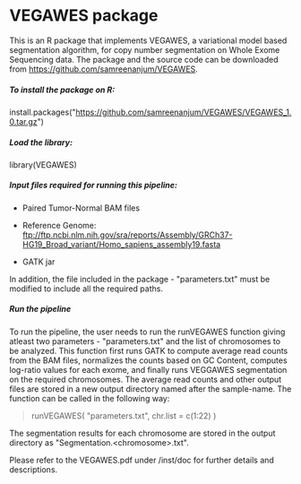 # VEGAWES package

This is an R package that implements VEGAWES, a variational model based segmentation algorithm, for copy number segmentation on Whole Exome Sequencing data. 
The package and the source code can be downloaded from https://github.com/samreenanjum/VEGAWES. 

##### To install the package on R:

install.packages("https://github.com/samreenanjum/VEGAWES/VEGAWES_1.0.tar.gz")

##### Load the library:

library(VEGAWES)

##### Input files required for running this pipeline: 

* Paired Tumor-Normal BAM files

* Reference Genome: ftp://ftp.ncbi.nlm.nih.gov/sra/reports/Assembly/GRCh37-HG19_Broad_variant/Homo_sapiens_assembly19.fasta

* GATK jar

In addition, the file included in the package - "parameters.txt" must be modified to include all the required paths. 

##### Run the pipeline

To run the pipeline, the user needs to run the runVEGAWES function giving atleast two parameters - "parameters.txt" and the list of chromosomes to be analyzed. This function first runs GATK to compute average read counts from the BAM files, normalizes the counts based on GC Content, computes log-ratio values for each exome, and finally runs VEGGAWES segmentation on the required chromosomes. The average read counts and other output files are stored in a new output directory named after the sample-name. The function can be called in the following way:

> runVEGAWES( "parameters.txt", chr.list = c(1:22) )

The segmentation results for each chromosome are stored in the output directory as "Segmentation.\<chromosome\>.txt". 


Please refer to the VEGAWES.pdf under /inst/doc for further details and descriptions.
